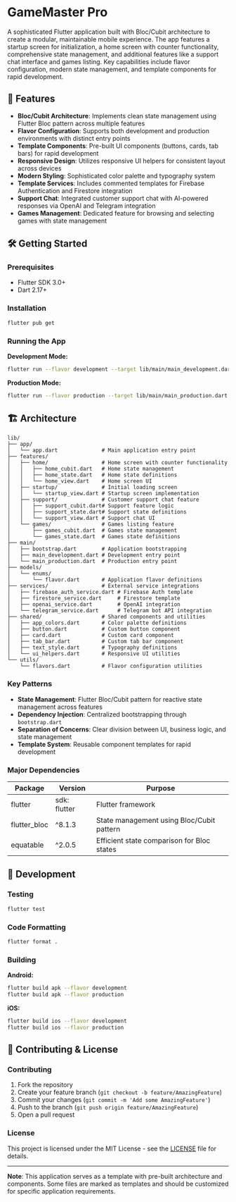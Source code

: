 # GameMaster Pro

A sophisticated Flutter application built with Bloc/Cubit architecture to create a modular, maintainable mobile experience. The app features a startup screen for initialization, a home screen with counter functionality, comprehensive state management, and additional features like a support chat interface and games listing. Key capabilities include flavor configuration, modern state management, and template components for rapid development.

## 🌟 Features

- **Bloc/Cubit Architecture**: Implements clean state management using Flutter Bloc pattern across multiple features
- **Flavor Configuration**: Supports both development and production environments with distinct entry points
- **Template Components**: Pre-built UI components (buttons, cards, tab bars) for rapid development
- **Responsive Design**: Utilizes responsive UI helpers for consistent layout across devices
- **Modern Styling**: Sophisticated color palette and typography system
- **Template Services**: Includes commented templates for Firebase Authentication and Firestore integration
- **Support Chat**: Integrated customer support chat with AI-powered responses via OpenAI and Telegram integration
- **Games Management**: Dedicated feature for browsing and selecting games with state management

## 🛠️ Getting Started

### Prerequisites

- Flutter SDK 3.0+
- Dart 2.17+

### Installation

```bash
flutter pub get
```

### Running the App

**Development Mode:**
```bash
flutter run --flavor development --target lib/main/main_development.dart
```

**Production Mode:**
```bash
flutter run --flavor production --target lib/main/main_production.dart
```

## 🏗️ Architecture

```
lib/
├── app/
│   └── app.dart              # Main application entry point
├── features/
│   ├── home/                 # Home screen with counter functionality
│   │   ├── home_cubit.dart   # Home state management
│   │   ├── home_state.dart   # Home state definitions
│   │   └── home_view.dart    # Home screen UI
│   ├── startup/              # Initial loading screen
│   │   └── startup_view.dart # Startup screen implementation
│   ├── support/              # Customer support chat feature
│   │   ├── support_cubit.dart# Support feature logic
│   │   ├── support_state.dart# Support state definitions
│   │   └── support_view.dart # Support chat UI
│   └── games/                # Games listing feature
│       ├── games_cubit.dart  # Games state management
│       └── games_state.dart  # Games state definitions
├── main/
│   ├── bootstrap.dart        # Application bootstrapping
│   ├── main_development.dart # Development entry point
│   └── main_production.dart  # Production entry point
├── models/
│   └── enums/
│       └── flavor.dart       # Application flavor definitions
├── services/                 # External service integrations
│   ├── firebase_auth_service.dart # Firebase Auth template
│   ├── firestore_service.dart     # Firestore template
│   ├── openai_service.dart        # OpenAI integration
│   └── telegram_service.dart      # Telegram bot API integration
├── shared/                   # Shared components and utilities
│   ├── app_colors.dart       # Color palette definitions
│   ├── button.dart           # Custom button component
│   ├── card.dart             # Custom card component
│   ├── tab_bar.dart          # Custom tab bar component
│   ├── text_style.dart       # Typography definitions
│   └── ui_helpers.dart       # Responsive UI utilities
└── utils/
    └── flavors.dart          # Flavor configuration utilities
```

### Key Patterns

- **State Management**: Flutter Bloc/Cubit pattern for reactive state management across features
- **Dependency Injection**: Centralized bootstrapping through `bootstrap.dart`
- **Separation of Concerns**: Clear division between UI, business logic, and state management
- **Template System**: Reusable component templates for rapid development

### Major Dependencies

| Package | Version | Purpose |
|---------|---------|---------|
| flutter | sdk: flutter | Flutter framework |
| flutter_bloc | ^8.1.3 | State management using Bloc/Cubit pattern |
| equatable | ^2.0.5 | Efficient state comparison for Bloc states |

## 🧪 Development

### Testing

```bash
flutter test
```

### Code Formatting

```bash
flutter format .
```

### Building

**Android:**
```bash
flutter build apk --flavor development
flutter build apk --flavor production
```

**iOS:**
```bash
flutter build ios --flavor development
flutter build ios --flavor production
```

## 📄 Contributing & License

### Contributing

1. Fork the repository
2. Create your feature branch (`git checkout -b feature/AmazingFeature`)
3. Commit your changes (`git commit -m 'Add some AmazingFeature'`)
4. Push to the branch (`git push origin feature/AmazingFeature`)
5. Open a pull request

### License

This project is licensed under the MIT License - see the [LICENSE](LICENSE) file for details.

---

**Note**: This application serves as a template with pre-built architecture and components. Some files are marked as templates and should be customized for specific application requirements.